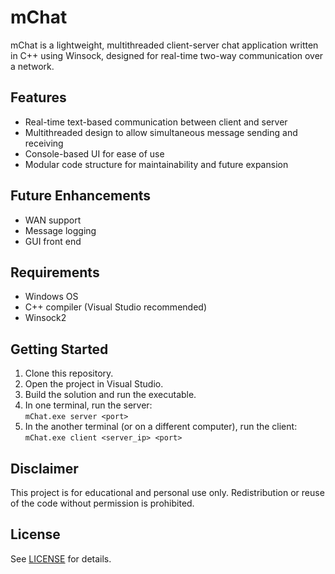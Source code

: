 # mChat

mChat is a lightweight, multithreaded client-server chat application written in C++ using Winsock, designed for real-time two-way communication over a network.

## Features

- Real-time text-based communication between client and server
- Multithreaded design to allow simultaneous message sending and receiving
- Console-based UI for ease of use
- Modular code structure for maintainability and future expansion

## Future Enhancements

- WAN support
- Message logging
- GUI front end

## Requirements

- Windows OS
- C++ compiler (Visual Studio recommended)
- Winsock2

## Getting Started

1. Clone this repository.
2. Open the project in Visual Studio.
3. Build the solution and run the executable. 
4. In one terminal, run the server:  
            `mChat.exe server <port>`
5. In the another terminal (or on a different computer), run the client:  
            `mChat.exe client <server_ip> <port>`

## Disclaimer

This project is for educational and personal use only. Redistribution or reuse of the code without permission is prohibited.

## License

See [LICENSE](LICENSE) for details.